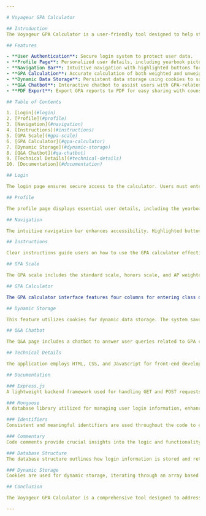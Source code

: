 ```yaml
---

# Voyageur GPA Calculator

## Introduction
The Voyageur GPA Calculator is a user-friendly tool designed to help students at South Brunswick High School accurately calculate their Grade Point Average (GPA). This application supports both weighted and unweighted GPA calculations, empowering students to plan their academic futures with confidence.

## Features

- **User Authentication**: Secure login system to protect user data.
- **Profile Page**: Personalized user details, including yearbook picture, current date, and time.
- **Navigation Bar**: Intuitive navigation with highlighted buttons for easy access.
- **GPA Calculation**: Accurate calculation of both weighted and unweighted GPAs using the school's grading scale.
- **Dynamic Data Storage**: Persistent data storage using cookies to save user input.
- **Q&A Chatbot**: Interactive chatbot to assist users with GPA-related queries.
- **PDF Export**: Export GPA reports to PDF for easy sharing with counselors and teachers.

## Table of Contents

1. [Login](#login)
2. [Profile](#profile)
3. [Navigation](#navigation)
4. [Instructions](#instructions)
5. [GPA Scale](#gpa-scale)
6. [GPA Calculator](#gpa-calculator)
7. [Dynamic Storage](#dynamic-storage)
8. [Q&A Chatbot](#qa-chatbot)
9. [Technical Details](#technical-details)
10. [Documentation](#documentation)

## Login

The login page ensures secure access to the calculator. Users must enter a valid email address and password. If an ID number is used instead of an email, the system prompts for correction. Incorrect passwords trigger an "invalid credentials" message.

## Profile

The profile page displays essential user details, including the yearbook picture and current date and time. This personalization enhances the user experience.

## Navigation

The intuitive navigation bar enhances accessibility. Highlighted buttons on hover guide users effortlessly through the application, ensuring a smooth and efficient experience.

## Instructions

Clear instructions guide users on how to use the GPA calculator effectively, covering both weighted and unweighted GPA calculations. This ensures maximum ease of use.

## GPA Scale

The GPA scale includes the standard scale, honors scale, and AP weighted scale, each with their respective quality points assigned to letter grades.

## GPA Calculator

The GPA calculator interface features four columns for entering class details: class name, grade, credits, and class type. Upon clicking "Calculate GPA," the system provides immediate feedback with both unweighted and weighted GPAs. It includes input validation for credits and class names to ensure data accuracy. Users can add up to 10 classes and export their GPA report to PDF.

## Dynamic Storage

This feature utilizes cookies for dynamic data storage. The system saves user input whenever a course is added, removed, or updated. This ensures consistent data backup and retrieval, even if the app is restarted.

## Q&A Chatbot

The Q&A page includes a chatbot to answer user queries related to GPA calculations. The chatbot uses regex for pattern matching and syntactic validation to maintain data accuracy.

## Technical Details

The application employs HTML, CSS, and JavaScript for front-end development, ensuring a user-friendly interface. For the backend, Express.js handles page routing, Mongoose manages database structure, and Dotenv secures environment variables. PDF export capabilities are provided by jsPDF.

## Documentation

### Express.js
A lightweight backend framework used for handling GET and POST requests, ensuring seamless user navigation.

### Mongoose
A database library utilized for managing user login information, enhancing security and maintaining interface quality.

### Identifiers
Consistent and meaningful identifiers are used throughout the code to ensure organization and modularization. JavaScript classes, CSS flexbox properties, and imported external libraries contribute to a well-structured codebase.

### Commentary
Code comments provide crucial insights into the logic and functionality, significantly enhancing code legibility and maintainability.

### Database Structure
The database structure outlines how login information is stored and retrieved. Error handling mechanisms ensure program stability.

### Dynamic Storage
Cookies are used for dynamic storage, iterating through an array based on the number of rows and pushing data to the cookie for constant updates.

## Conclusion

The Voyageur GPA Calculator is a comprehensive tool designed to address the academic needs of South Brunswick High School students. By providing accurate GPA calculations and strategic planning capabilities, it empowers students to take control of their academic futures.

---
```

